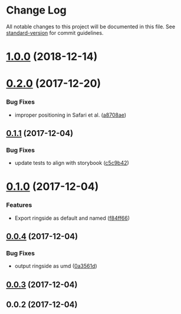 # Change Log

All notable changes to this project will be documented in this file. See [standard-version](https://github.com/conventional-changelog/standard-version) for commit guidelines.

<a name="1.0.0"></a>
# [1.0.0](https://github.com/rylnd/ringside/compare/v0.2.0...v1.0.0) (2018-12-14)



<a name="0.2.0"></a>
# [0.2.0](https://github.com/rylnd/ringside/compare/v0.1.1...v0.2.0) (2017-12-20)


### Bug Fixes

* improper positioning in Safari et al. ([a8708ae](https://github.com/rylnd/ringside/commit/a8708ae))



<a name="0.1.1"></a>
## [0.1.1](https://github.com/rylnd/ringside/compare/v0.1.0...v0.1.1) (2017-12-04)


### Bug Fixes

* update tests to align with storybook ([c5c9b42](https://github.com/rylnd/ringside/commit/c5c9b42))



<a name="0.1.0"></a>
# [0.1.0](https://github.com/rylnd/ringside/compare/v0.0.4...v0.1.0) (2017-12-04)


### Features

* Export ringside as default and named ([f84ff66](https://github.com/rylnd/ringside/commit/f84ff66))



<a name="0.0.4"></a>
## [0.0.4](https://github.com/rylnd/ringside/compare/v0.0.3...v0.0.4) (2017-12-04)


### Bug Fixes

* output ringside as umd ([0a3561d](https://github.com/rylnd/ringside/commit/0a3561d))



<a name="0.0.3"></a>
## [0.0.3](https://github.com/rylnd/ringside/compare/v0.0.2...v0.0.3) (2017-12-04)



<a name="0.0.2"></a>
## 0.0.2 (2017-12-04)
